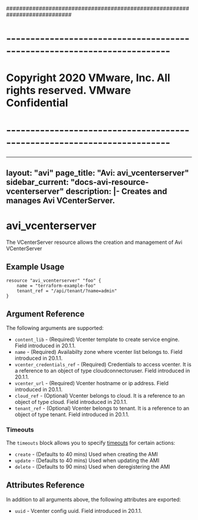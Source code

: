 ############################################################################
# ------------------------------------------------------------------------
# Copyright 2020 VMware, Inc.  All rights reserved. VMware Confidential
# ------------------------------------------------------------------------
###

---
layout: "avi"
page_title: "Avi: avi_vcenterserver"
sidebar_current: "docs-avi-resource-vcenterserver"
description: |-
  Creates and manages Avi VCenterServer.
---

# avi_vcenterserver

The VCenterServer resource allows the creation and management of Avi VCenterServer

## Example Usage

```hcl
resource "avi_vcenterserver" "foo" {
    name = "terraform-example-foo"
    tenant_ref = "/api/tenant/?name=admin"
}
```

## Argument Reference

The following arguments are supported:

* `content_lib` - (Required) Vcenter template to create service engine. Field introduced in 20.1.1.
* `name` - (Required) Availabilty zone where vcenter list belongs to. Field introduced in 20.1.1.
* `vcenter_credentials_ref` - (Required) Credentials to access vcenter. It is a reference to an object of type cloudconnectoruser. Field introduced in 20.1.1.
* `vcenter_url` - (Required) Vcenter hostname or ip address. Field introduced in 20.1.1.
* `cloud_ref` - (Optional) Vcenter belongs to cloud. It is a reference to an object of type cloud. Field introduced in 20.1.1.
* `tenant_ref` - (Optional) Vcenter belongs to tenant. It is a reference to an object of type tenant. Field introduced in 20.1.1.


### Timeouts

The `timeouts` block allows you to specify [timeouts](https://www.terraform.io/docs/configuration/resources.html#timeouts) for certain actions:

* `create` - (Defaults to 40 mins) Used when creating the AMI
* `update` - (Defaults to 40 mins) Used when updating the AMI
* `delete` - (Defaults to 90 mins) Used when deregistering the AMI

## Attributes Reference

In addition to all arguments above, the following attributes are exported:

* `uuid` -  Vcenter config uuid. Field introduced in 20.1.1.

